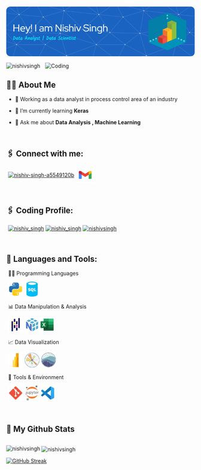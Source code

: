 [![MasterHead](https://raw.githubusercontent.com/NishivSingh/NishivSingh/main/assets/image/myImg.png
)](https://nishivsingh.io)

<img align="right" alt="Coding" width="400" src="https://i.pinimg.com/originals/e8/f4/53/e8f453469a3ec97ecd354df465d73913.gif">

<p align="left"> <img src="https://komarev.com/ghpvc/?username=nishivsingh&label=Profile%20views&color=035b91&style=plastic" alt="nishivsingh" /> </p>

## 👨‍💻 About Me

- 📒 Working as a data analyst in process control area of an industry
  
- 🌱 I’m currently learning **Keras**

- 💬 Ask me about **Data Analysis , Machine Learning**


<br/>

## 🖇️ Connect with me:

<p align="left" style = "padding-left : 5px;">
<a href="https://linkedin.com/in/nishiv-singh-a5549120b" target="blank"><img align="center" src="https://raw.githubusercontent.com/rahuldkjain/github-profile-readme-generator/master/src/images/icons/Social/linked-in-alt.svg" alt="nishiv-singh-a5549120b" height="30" width="40" /></a>
<a href="mailto:nishiv2001@gmail.com" target="blank"><img align="center" src="https://raw.githubusercontent.com/NishivSingh/NishivSingh/refs/heads/main/assets/icons/gmail-svgrepo-com.svg" alt="nishiv-singh" height="40" width="50" /></a>
</p>
  
<br/>

## 🖇️ Coding Profile:
<p align="left" style = "padding-left : 5px;">
<a href="https://www.leetcode.com/nishiv_singh" target="blank"><img align="center" src="https://raw.githubusercontent.com/rahuldkjain/github-profile-readme-generator/master/src/images/icons/Social/leet-code.svg" alt="nishiv_singh" height="30" width="40" /></a>
<a href="https://auth.geeksforgeeks.org/user/nishiv_singh" target="blank"><img align="center" src="https://raw.githubusercontent.com/rahuldkjain/github-profile-readme-generator/master/src/images/icons/Social/geeks-for-geeks.svg" alt="nishiv_singh" height="30" width="40" /></a>
<a href="https://kaggle.com/nishivsingh" target="blank"><img align="center" src="https://raw.githubusercontent.com/rahuldkjain/github-profile-readme-generator/master/src/images/icons/Social/kaggle.svg" alt="nishivsingh" height="30" width="40" /></a>
</p>

<br/>

## 📑 Languages and Tools:
<p align="left" style = "padding-left : 5px;">
🧑‍💻 Programming Languages
<p align="left" style="padding-left: 5px;"> <img src="assets/icons/python-svgrepo-com.svg" alt="Python" title="Python" width="40" height="40"/> <img src="assets/icons/sql-database-generic-svgrepo-com.svg" alt="SQL" title="SQL" width="40" height="40"/> </p>
<p align="left" style = "padding-left : 5px;">
📊 Data Manipulation & Analysis
<p align="left" style="padding-left: 5px;"> <img src="assets/icons/Pandas.svg" alt="Pandas" title="Pandas" width="40" height="40"/> <img src="assets/icons/numpy-svgrepo-com.svg" alt="NumPy" title="NumPy" width="40" height="40"/><img src="assets/icons/excel-svgrepo-com.svg" alt="Excel" title="Excel" width="40" height="40"/> </p>
<p align="left" style = "padding-left : 5px;">
📈 Data Visualization
<p align="left" style="padding-left: 5px;"> <img src="assets/icons/Power-BI-Logo.svg" alt="Power BI" title="Power BI" width="40" height="40"/> <img src="assets/icons/Matplotlib.svg" alt="Matplotlib" title="Matplotlib" width="40" height="40"/> <img src="assets/icons/seaborn-1.svg" alt="Seaborn" title="Seaborn" width="40" height="40"/> </p>
<p align="left" style = "padding-left : 5px;">
🧰 Tools & Environment
<p align="left" style="padding-left: 5px;"> <img src="assets/icons/git-svgrepo-com.svg" alt="Git" title="Git" width="40" height="40"/> <img src="assets/icons/jupyter-svgrepo-com.svg" alt="Jupyter Notebook" title="Jupyter Notebook" width="40" height="40"/> <img src="assets/icons/vs-code-svgrepo-com.svg" alt="VS Code" title="VS Code" width="40" height="40"/> </p>  
<br/>

## 📲 My Github Stats
<p style="display:flex; justify-content: center;">
<p><img align="left" src="https://github-readme-stats.vercel.app/api/top-langs?username=nishivsingh&show_icons=true&theme=tokyonight&locale=en&layout=compact" alt="nishivsingh" /></p>

<p>&nbsp;<img align="center" src="https://github-readme-stats.vercel.app/api?username=nishivsingh&show_icons=true&theme=tokyonight&locale=en" alt="nishivsingh" /></p>

[![GitHub Streak](https://github-readme-streak-stats.herokuapp.com?user=NishivSingh&theme=algolia&hide_border=false&date_format=j%20M%5B%20Y%5D&fire=2FDD9B)](https://git.io/streak-stats)
</p>
